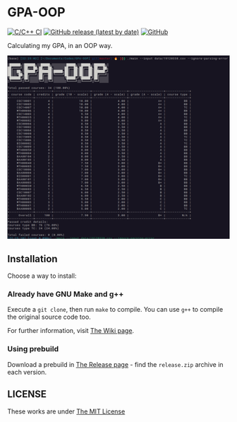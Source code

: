 # GPA-OOP
[![C/C++ CI](https://github.com/khongsomeo/GPA-OOP/actions/workflows/c-cpp.yml/badge.svg)](https://github.com/khongsomeo/GPA-OOP/actions/workflows/c-cpp.yml)
[![GitHub release (latest by date)](https://img.shields.io/github/v/release/khongsomeo/GPA-OOP?label=Latest%20version&style=flat-square)](https://github.com/khongsomeo/GPA-OOP/releases)
[![GitHub](https://img.shields.io/github/license/khongsomeo/GPA-OOP?style=flat-square)](https://github.com/khongsomeo/GPA-OOP/blob/main/LICENSE)

Calculating my GPA, in an OOP way.

![screenshot.png](screenshot.png)

## Installation
Choose a way to install:

### Already have GNU Make and g++
Execute a `git clone`, then run `make` to compile. You can use `g++` to compile the original source code too.

For further information, visit [The Wiki page](https://github.com/khongsomeo/GPA-OOP/wiki).

### Using prebuild
Download a prebuild in [The Release page](https://github.com/khongsomeo/GPA-OOP/releases) - find the `release.zip` archive in each version.

## LICENSE
These works are under [The MIT License](LICENSE)
